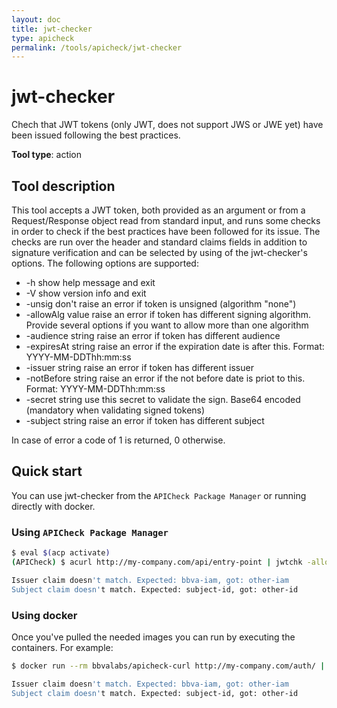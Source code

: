 ```yaml
---
layout: doc
title: jwt-checker
type: apicheck
permalink: /tools/apicheck/jwt-checker
---
```


# jwt-checker

Chech that JWT tokens (only JWT, does not support JWS or JWE yet) have been
issued following the best practices.

**Tool type**: action

## Tool description

This tool accepts a JWT token, both provided as an argument or from a
Request/Response object read from standard input, and runs some checks in order
to check if the best practices have been followed for its issue. The checks are
run over the header and standard claims fields in addition to signature
verification and can be selected by using of the jwt-checker's options. The
following options are supported:

- -h                 show help message and exit
- -V                 show version info and exit
- -unsig             don't raise an error if token is unsigned (algorithm "none")
- -allowAlg value    raise an error if token has different signing algorithm. Provide several options if you want to allow more than one algorithm
- -audience string   raise an error if token has different audience
- -expiresAt string  raise an error if the expiration date is after this. Format: YYYY-MM-DDThh:mm:ss
- -issuer string     raise an error if token has different issuer
- -notBefore string  raise an error if the not before date is priot to this. Format: YYYY-MM-DDThh:mm:ss
- -secret string     use this secret to validate the sign. Base64 encoded (mandatory when validating signed tokens)
- -subject string    raise an error if token has different subject

In case of error a code of 1 is returned, 0 otherwise.

## Quick start

You can use jwt-checker from the `APICheck Package Manager` or running directly
with docker.

### Using `APICheck Package Manager`

```bash
$ eval $(acp activate)
(APICheck) $ acurl http://my-company.com/api/entry-point | jwtchk -allowAlg HS256 -allowAlg HS384 -issuer bbva-iam -subject subject-id -secret bXlTZWNyZXRQYXNzd29yZG15U2VjcmV0UGFzc3dvcmQK

Issuer claim doesn't match. Expected: bbva-iam, got: other-iam
Subject claim doesn't match. Expected: subject-id, got: other-id
```

### Using docker

Once you've pulled the needed images you can run by executing the containers.
For example:

```bash
$ docker run --rm bbvalabs/apicheck-curl http://my-company.com/auth/ | docker run --rm -i bbvalabs/jwt-checker -allowAlg HS256 -allowAlg HS384 -issuer bbva-iam -subject subject-id -secret bXlTZWNyZXRQYXNzd29yZG15U2VjcmV0UGFzc3dvcmQK

Issuer claim doesn't match. Expected: bbva-iam, got: other-iam
Subject claim doesn't match. Expected: subject-id, got: other-id
```
